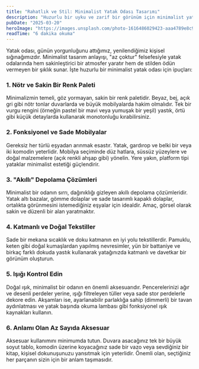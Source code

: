 ```yaml
---
title: "Rahatlık ve Stil: Minimalist Yatak Odası Tasarımı"
description: "Huzurlu bir uyku ve zarif bir görünüm için minimalist yatak odası tasarımında dikkat edilmesi gereken temel unsurlar."
pubDate: "2025-03-20"
heroImage: "https://images.unsplash.com/photo-1616486029423-aaa4789e8c9a?ixlib=rb-4.0.3&ixid=MnwxMjA3fDB8MHxwaG90by1wYWdlfHx8fGVufDB8fHx8&auto=format&fit=crop&w=800&q=80"
readTime: "6 dakika okuma"
---
```


Yatak odası, günün yorgunluğunu attığımız, yenilendiğimiz kişisel sığınağımızdır. Minimalist tasarım anlayışı, "az çoktur" felsefesiyle yatak odalarında hem sakinleştirici bir atmosfer yaratır hem de stilden ödün vermeyen bir şıklık sunar. İşte huzurlu bir minimalist yatak odası için ipuçları:

### 1. Nötr ve Sakin Bir Renk Paleti
Minimalizmin temeli, göz yormayan, sakin bir renk paletidir. Beyaz, bej, açık gri gibi nötr tonlar duvarlarda ve büyük mobilyalarda hakim olmalıdır. Tek bir vurgu rengini (örneğin pastel bir mavi veya yumuşak bir yeşil) yastık, örtü gibi küçük detaylarda kullanarak monotonluğu kırabilirsiniz.

### 2. Fonksiyonel ve Sade Mobilyalar
Gereksiz her türlü eşyadan arınmak esastır. Yatak, gardırop ve belki bir veya iki komodin yeterlidir. Mobilya seçiminde düz hatlara, süssüz yüzeylere ve doğal malzemelere (açık renkli ahşap gibi) yönelin. Yere yakın, platform tipi yataklar minimalist estetiği güçlendirir.

### 3. "Akıllı" Depolama Çözümleri
Minimalist bir odanın sırrı, dağınıklığı gizleyen akıllı depolama çözümleridir. Yatak altı bazalar, gömme dolaplar ve sade tasarımlı kapaklı dolaplar, ortalıkta görünmesini istemediğiniz eşyalar için idealdir. Amaç, görsel olarak sakin ve düzenli bir alan yaratmaktır.

### 4. Katmanlı ve Doğal Tekstiller
Sade bir mekana sıcaklık ve doku katmanın en iyi yolu tekstillerdir. Pamuklu, keten gibi doğal kumaşlardan yapılmış nevresimler, yün bir battaniye ve birkaç farklı dokuda yastık kullanarak yatağınızda katmanlı ve davetkar bir görünüm oluşturun.

### 5. Işığı Kontrol Edin
Doğal ışık, minimalist bir odanın en önemli aksesuarıdır. Pencerelerinizi ağır ve desenli perdeler yerine, ışığı filtreleyen tüller veya sade stor perdelerle dekore edin. Akşamları ise, ayarlanabilir parlaklığa sahip (dimmerli) bir tavan aydınlatması ve yatak başında okuma lambası gibi fonksiyonel ışık kaynakları kullanın.

### 6. Anlamı Olan Az Sayıda Aksesuar
Aksesuar kullanımını minimumda tutun. Duvara asacağınız tek bir büyük soyut tablo, komodin üzerine koyacağınız sade bir vazo veya sevdiğiniz bir kitap, kişisel dokunuşunuzu yansıtmak için yeterlidir. Önemli olan, seçtiğiniz her parçanın sizin için bir anlam taşımasıdır.
